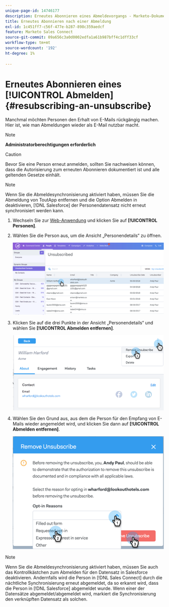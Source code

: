 ```yaml
---
unique-page-id: 14746177
description: Erneutes Abonnieren eines Abmeldevorgangs - Marketo-Dokumente - Produktdokumentation
title: Erneutes Abonnieren nach einer Abmeldung
exl-id: 1c451ff7-c56f-477e-b287-898c359aedcf
feature: Marketo Sales Connect
source-git-commit: 09a656c3a0d0002edfa1a61b987bff4c1dff33cf
workflow-type: tm+mt
source-wordcount: '192'
ht-degree: 1%

---
```


# Erneutes Abonnieren eines [!UICONTROL Abmelden] {#resubscribing-an-unsubscribe}

Manchmal möchten Personen den Erhalt von E-Mails rückgängig machen. Hier ist, wie man Abmeldungen wieder als E-Mail nutzbar macht.

>[!NOTE]
>
>**Administratorberechtigungen erforderlich**

>[!CAUTION]
>
>Bevor Sie eine Person erneut anmelden, sollten Sie nachweisen können, dass die Autorisierung zum erneuten Abonnieren dokumentiert ist und alle geltenden Gesetze einhält.

>[!NOTE]
>
>Wenn Sie die Abmeldesynchronisierung aktiviert haben, müssen Sie die Abmeldung von ToutApp entfernen und die Option Abmelden in deaktivieren, [!DNL Salesforce] der Personendatensatz nicht erneut synchronisiert werden kann.

1. Wechseln Sie zur [Web-Anwendung](https://toutapp.com/login) und klicken Sie auf **[!UICONTROL Personen]**.

1. Wählen Sie die Person aus, um die Ansicht „Personendetails“ zu öffnen.

   ![](assets/two.png)

1. Klicken Sie auf die drei Punkte in der Ansicht „Personendetails“ und wählen Sie **[!UICONTROL Abmelden entfernen]**.

   ![](assets/three.png)

1. Wählen Sie den Grund aus, aus dem die Person für den Empfang von E-Mails wieder angemeldet wird, und klicken Sie dann auf **[!UICONTROL Abmelden entfernen]**.

   ![](assets/four.png)

>[!NOTE]
>
>Wenn Sie die Abmeldesynchronisierung aktiviert haben, müssen Sie auch das Kontrollkästchen zum Abmelden für den Datensatz in Salesforce deaktivieren. Andernfalls wird die Person in [!DNL Sales Connect] durch die nächtliche Synchronisierung erneut abgemeldet, da so erkannt wird, dass die Person in [!DNL Salesforce] abgemeldet wurde. Wenn einer der Datensätze abgemeldet/abgemeldet wird, markiert die Synchronisierung den verknüpften Datensatz als solchen.
